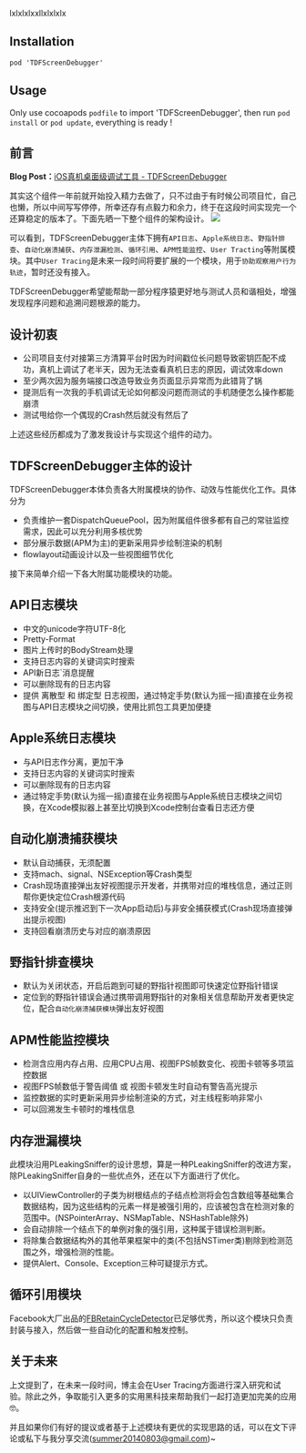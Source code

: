 lxlxlxlxxllxlxlxlx
## Installation

    pod 'TDFScreenDebugger'

## Usage
Only use cocoapods `podfile` to import 'TDFScreenDebugger', then run `pod install` or `pod update`, everything is ready !

## 前言
**Blog Post：**[iOS真机桌面级调试工具 - TDFScreenDebugger](https://summer20140803.github.io/2018/05/20/iOS真机桌面级调试工具/)

其实这个组件一年前就开始投入精力去做了，只不过由于有时候公司项目忙，自己也懒，所以中间写写停停，所幸还存有点毅力和余力，终于在这段时间实现完一个还算稳定的版本了。下面先晒一下整个组件的架构设计。
![](https://ws3.sinaimg.cn/large/006tNc79gy1fsiwa7ubzvj30nn0bygm9.jpg)

可以看到，TDFScreenDebugger主体下拥有`API日志`、`Apple系统日志`、`野指针排查`、`自动化崩溃捕获`、`内存泄漏检测`、`循环引用`、`APM性能监控`、`User Tracting`等附属模块。其中`User Tracing`是未来一段时间将要扩展的一个模块，用于`协助观察用户行为轨迹`，暂时还没有接入。  

TDFScreenDebugger希望能帮助一部分程序猿更好地与测试人员和谐相处，增强发现程序问题和追溯问题根源的能力。

## 设计初衷
* 公司项目支付对接第三方清算平台时因为时间戳位长问题导致密钥匹配不成功，真机上调试了老半天，因为无法查看真机日志的原因，调试效率down
* 至少两次因为服务端接口改造导致业务页面显示异常而为此错背了锅
* 提测后有一次我的手机调试无论如何都没问题而测试的手机随便怎么操作都能崩溃
* 测试甩给你一个偶现的Crash然后就没有然后了

上述这些经历都成为了激发我设计与实现这个组件的动力。

## TDFScreenDebugger主体的设计
TDFScreenDebugger本体负责各大附属模块的协作、动效与性能优化工作。具体分为
* 负责维护一套DispatchQueuePool，因为附属组件很多都有自己的常驻监控需求，因此可以充分利用多核优势
* 部分展示数据(APM为主)的更新采用异步绘制渲染的机制
* flowlayout动画设计以及一些视图细节优化

接下来简单介绍一下各大附属功能模块的功能。

## API日志模块
- 中文的unicode字符UTF-8化
- Pretty-Format
- 图片上传时的BodyStream处理
- 支持日志内容的关键词实时搜索
- API新日志`消息提醒
- 可以删除现有的日志内容
- 提供 离散型 和 绑定型 日志视图，通过特定手势(默认为摇一摇)直接在业务视图与API日志模块之间切换，使用比抓包工具更加便捷

## Apple系统日志模块
- 与API日志作分离，更加干净
- 支持日志内容的关键词实时搜索
- 可以删除现有的日志内容
- 通过特定手势(默认为摇一摇)直接在业务视图与Apple系统日志模块之间切换，在Xcode模拟器上甚至比切换到Xcode控制台查看日志还方便

## 自动化崩溃捕获模块
- 默认自动捕获，无须配置
- 支持mach、signal、NSException等Crash类型
- Crash现场直接弹出友好视图提示开发者，并携带对应的堆栈信息，通过正则帮你更快定位Crash根源代码
- 支持安全(提示推迟到下一次App启动后)与非安全捕获模式(Crash现场直接弹出提示视图)
- 支持回看崩溃历史与对应的崩溃原因

## 野指针排查模块
- 默认为关闭状态，开启后跑到可疑的野指针视图即可快速定位野指针错误
- 定位到的野指针错误会通过携带调用野指针的对象相关信息帮助开发者更快定位，配合`自动化崩溃捕获模块`弹出友好视图

## APM性能监控模块
- 检测含应用内存占用、应用CPU占用、视图FPS帧数变化、视图卡顿等多项监控数据
- 视图FPS帧数低于警告阈值 或 视图卡顿发生时自动有警告高光提示 
- 监控数据的实时更新采用异步绘制渲染的方式，对主线程影响非常小
- 可以回溯发生卡顿时的堆栈信息

## 内存泄漏模块
此模块沿用PLeakingSniffer的设计思想，算是一种PLeakingSniffer的改进方案，除PLeakingSniffer自身的一些优点外，还在以下方面进行了优化。
* 以UIViewController的子类为树根结点的子结点检测将会包含数组等基础集合数据结构，因为这些结构的元素一样是被强引用的，应该被包含在检测对象的范围中。(NSPointerArray、NSMapTable、NSHashTable除外)
* 会自动排除一个结点下的单例对象的强引用，这种属于错误检测判断。
* 将除集合数据结构外的其他苹果框架中的类(不包括NSTimer类)剔除到检测范围之外，增强检测的性能。
* 提供Alert、Console、Exception三种可疑提示方式。

## 循环引用模块
Facebook大厂出品的[FBRetainCycleDetector](https://github.com/facebook/FBRetainCycleDetector)已足够优秀，所以这个模块只负责封装与接入，然后做一些自动化的配置和触发控制。

## 关于未来
上文提到了，在未来一段时间，博主会在User Tracing方面进行深入研究和试验。除此之外，争取能引入更多的实用黑科技来帮助我们一起打造更加完美的应用🤓。  

并且如果你们有好的提议或者基于上述模块有更优的实现思路的话，可以在文下评论或私下与我分享交流(summer20140803@gmail.com)~

